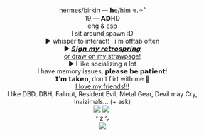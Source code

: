 </div> <div align="center"> hermes/birkin — 𝗵e/him 𖦹.✧˚</div>
</div> <div align="center"> 19 — 𝗔𝗗HD</div>
</div> <div align="center"> eng & esp</div>
</div> <div align="center"> I sit around spawn :D </div>
</div> <div align="center"> ► whisper to interact! , i'm offtab often </div>
</div>
<div align="center">
    ► <a href="https://retrospring.net/@xerosene">𝙎𝙞𝙜𝙣 𝙢𝙮 𝙧𝙚𝙩𝙧𝙤𝙨𝙥𝙧𝙞𝙣𝙜 </a>
</div>
<div align="center">
     <a href="https://xerosene.straw.page/sillyahh">or draw on my strawpage!</a>
</div>
</div> <div align="center"> ► I like socializing a lot </div>
</div> <div align="center"> I have memory issues, 𝗽𝗹𝗲𝗮𝘀𝗲 𝗯𝗲 𝗽𝗮𝘁𝗶𝗲𝗻𝘁! </div>
</div> <div align="center"> 𝗜'𝗺 𝘁𝗮𝗸𝗲𝗻, don't flirt with me 🙏 </div>
<div align="center">
     <a href="https://rentry.co/1-800-BIOHAZARD">I love my friends!!! </a>
</div>
</div> <div align="center"> I like DBD, DBH, Fallout, Resident Evil, Metal Gear, Devil may Cry, Invizimals... (+ ask) </div>
<div align="center">
	<img src="https://github.com/xerosene/xerosene/assets/132354142/ebfbd1d9-ef27-4422-b76f-89d776966110"> <img src="https://i.postimg.cc/jSHDWkt4/Untitled512-20220917095323.png">
‎</div> <div align="center">ᶻ 𝗓 𐰁  </div>
<div align="center">
	<img src="https://i.ibb.co/X3MWKJL/1-MCQ-29-M7266165-medium-w640-h480-q75-nendoroidconnor-1594725719.png">
